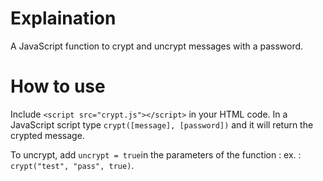 # Explaination

A JavaScript function to crypt and uncrypt messages with a password.

# How to use

Include ```<script src="crypt.js"></script>``` in your HTML code. In a JavaScript script type ```crypt([message], [password])``` and it will return the crypted message.

To uncrypt, add ```uncrypt = true```in the parameters of the function : ex. : ```crypt("test", "pass", true)```.
